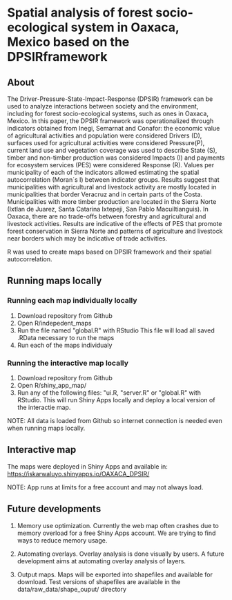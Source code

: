 # Spatial analysis of forest socio-ecological system in Oaxaca, Mexico based on the DPSIRframework

## About

The Driver-Pressure-State-Impact-Response (DPSIR) framework can be used to analyze interactions between society and the environment, including for forest socio-ecological systems, such as ones in Oaxaca, Mexico. In this paper, the DPSIR framework was operationalized through indicators obtained from Inegi, Semarnat and Conafor: the economic value of agricultural activities and population were considered Drivers (D), surfaces used for agricultural activities were considered Pressure(P), current land use and vegetation coverage was used to describe State (S), timber and non-timber production was considered Impacts (I) and payments for ecosystem services (PES) were considered Response (R). Values per municipality of each of the indicators allowed estimating the spatial autocorrelation (Moran´s I) between indicator groups. Results suggest that municipalities with agricultural and livestock activity are mostly located in municipalities that border Veracruz and in certain parts of the Costa. Municipalities with more timber production are located in the Sierra Norte (Ixtlan de Juarez, Santa Catarina Ixtepeji, San Pablo Macuiltianguis). In Oaxaca, there are no trade-offs between forestry and agricultural and livestock activities. Results are indicative of the effects of PES that promote forest conservation in Sierra Norte and patterns of agriculture and livestock near borders which may be indicative of trade activities.

R was used to create maps based on DPSIR framework and their spatial autocorrelation.

## Running maps locally

### Running each map individually locally

1. Download repository from Github
2. Open R/indepedent_maps
3. Run the file named "global.R" with RStudio This file will load all saved .RData necessary to run the maps
4. Run each of the maps individualy

### Running the interactive map locally

1. Download repository from Github
2. Open R/shiny_app_map/
3. Run any of the following files: "ui.R, "server.R" or "global.R" with RStudio. This will run Shiny Apps locally and deploy a local version of the interactie map. 

NOTE: All data is loaded from Github so internet connection is needed even when running maps locally.

## Interactive map

The maps were deployed in Shiny Apps and available in: https://iskarwaluyo.shinyapps.io/OAXACA_DPSIR/

NOTE: App runs at limits for a free account and may not always load. 

## Future developments

1. Memory use optimization. Currently the web map often crashes due to memory overload for a free Shiny Apps account. We are trying to find ways to reduce memory usage.

2. Automating overlays. Overlay analysis is done visually by users. A future development aims at automating overlay analysis of layers.

3. Output maps. Maps will be exported into shapefiles and available for download. Test versions of shapefiles are available in the data/raw_data/shape_ouput/ directory
